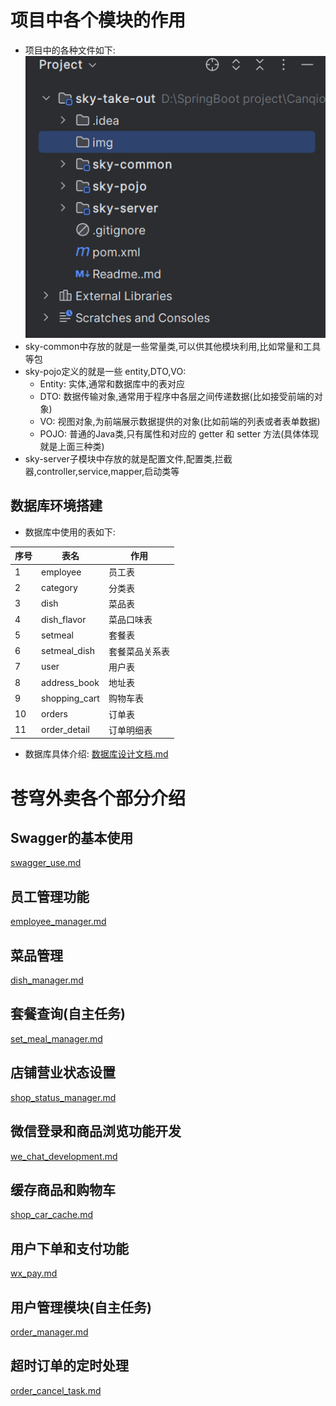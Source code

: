# 项目中各个模块的作用
- 项目中的各种文件如下:
![img.png](img%2Fimg.png)
- sky-common中存放的就是一些常量类,可以供其他模块利用,比如常量和工具等包
- sky-pojo定义的就是一些 entity,DTO,VO:
  - Entity: 实体,通常和数据库中的表对应
  - DTO: 数据传输对象,通常用于程序中各层之间传递数据(比如接受前端的对象)
  - VO: 视图对象,为前端展示数据提供的对象(比如前端的列表或者表单数据)
  - POJO: 普通的Java类,只有属性和对应的 getter 和 setter 方法(具体体现就是上面三种类)
- sky-server子模块中存放的就是配置文件,配置类,拦截器,controller,service,mapper,启动类等
## 数据库环境搭建
- 数据库中使用的表如下:

序号|表名|作用
---|---|---
1|employee|员工表
2|category|分类表
3|dish|菜品表
4|dish_flavor|菜品口味表
5|setmeal|套餐表
6|setmeal_dish|套餐菜品关系表
7|user|用户表
8|address_book|地址表
9|shopping_cart|购物车表
10|orders|订单表
11|order_detail|订单明细表

- 数据库具体介绍: [数据库设计文档.md](doc%2F%CA%FD%BE%DD%BF%E2%C9%E8%BC%C6%CE%C4%B5%B5.md)
# 苍穹外卖各个部分介绍
## Swagger的基本使用
[swagger_use.md](doc%2Fswagger_use.md)
## 员工管理功能
[employee_manager.md](doc%2Femployee_manager.md)
## 菜品管理
[dish_manager.md](doc%2Fdish_manager.md)
## 套餐查询(自主任务)
[set_meal_manager.md](doc%2Fset_meal_manager.md)
## 店铺营业状态设置
[shop_status_manager.md](doc%2Fshop_status_manager.md)
## 微信登录和商品浏览功能开发
[we_chat_development.md](doc%2Fwe_chat_development.md)
## 缓存商品和购物车
[shop_car_cache.md](doc%2Fshop_car_cache.md)
## 用户下单和支付功能
[wx_pay.md](doc%2Fwx_pay.md)
## 用户管理模块(自主任务)
[order_manager.md](doc%2Forder_manager.md)
## 超时订单的定时处理
[order_cancel_task.md](doc%2Forder_cancel_task.md)